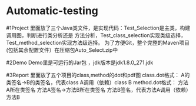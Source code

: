 # Automatic-testing

#1Project
里面放了三个Java类文件，是实现代码：Test_Selection是主类，构建调用图，判断进行类分析还是
方法分析，Test_class_selection实现类级选择，Test_method_selection实现方法级选择。
为了方便Git，整个完整的Maven项目(包括其余配置文件）在压缩包Auto_Select.zip中

#2Demo
Demo里是可运行的Jar包 ，jdk版本是jdk1.8.0_271.jdk


#3Report
里面放了五个项目的class,method的dot和pdf图
class.dot格式： A的类签名->B的类签名，代表class A调用（依赖）class B
method.dot格式： 方法A所在类签名 方法A签名->方法B所在类签名 方法B签名，代表方法A调用（依赖）方法B


